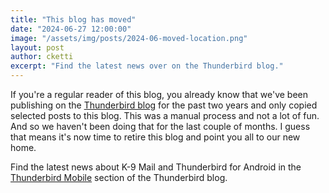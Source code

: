 ```yaml
---
title: "This blog has moved"
date: "2024-06-27 12:00:00"
image: "/assets/img/posts/2024-06-moved-location.png"
layout: post
author: cketti
excerpt: "Find the latest news over on the Thunderbird blog."
---
```


If you're a regular reader of this blog, you already know that we've been publishing on the [Thunderbird blog](https://blog.thunderbird.net) for the past two years and only copied selected posts to this blog. This was a manual process and not a lot of fun. And so we haven't been doing that for the last couple of months. I guess that means it's now time to retire this blog and point you all to our new home.

Find the latest news about K-9 Mail and Thunderbird for Android in the [Thunderbird Mobile](https://blog.thunderbird.net/category/thunderbird-mobile) section of the Thunderbird blog.
